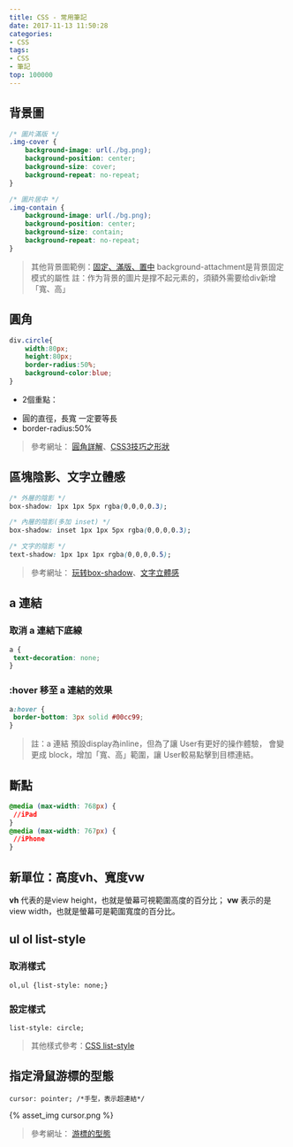 ```yaml
---
title: CSS - 常用筆記
date: 2017-11-13 11:50:28
categories: 
- CSS
tags:
- CSS
- 筆記
top: 100000
---
```


## 背景圖

``` css
/* 圖片滿版 */
.img-cover {
    background-image: url(./bg.png);
    background-position: center;
    background-size: cover;
    background-repeat: no-repeat;
}

/* 圖片居中 */
.img-contain {
    background-image: url(./bg.png);
    background-position: center;
    background-size: contain;
    background-repeat: no-repeat;
}

```

> 其他背景圖範例：[固定、滿版、置中](https://codepen.io/Kanboo/pen/boKpwG)
> background-attachment是背景固定模式的屬性
註：作为背景的圖片是撑不起元素的，須額外需要给div新增「寬、高」

<!-- more -->

## 圓角

``` css
div.circle{
    width:80px;
    height:80px;
    border-radius:50%;
    background-color:blue;
}
```
+ 2個重點：
 - 圓的直徑，長寬 一定要等長
 - border-radius:50%

>參考網址： [圓角詳解](http://www.jianshu.com/p/7f46b8e29b1b)、[CSS3技巧之形狀](https://kknews.cc/zh-tw/news/aezgo8v.html)

## 區塊陰影、文字立體感

``` CSS
/* 外層的陰影 */
box-shadow: 1px 1px 5px rgba(0,0,0,0.3);

/* 內層的陰影(多加 inset) */
box-shadow: inset 1px 1px 5px rgba(0,0,0,0.3);

/* 文字的陰影 */
text-shadow: 1px 1px 1px rgba(0,0,0,0.5);
```

>參考網址： [玩转box-shadow](http://www.jianshu.com/p/18bdcd17b4f2)、[文字立體感](http://www.jianshu.com/p/34d8dcb75dd8)


## a 連結
### 取消 a 連結下底線

``` CSS
a {
 text-decoration: none;
}
```

### :hover 移至 a 連結的效果

``` CSS
a:hover {
 border-bottom: 3px solid #00cc99;
}
```

>註：a 連結 預設display為inline，但為了讓 User有更好的操作體驗，
會變更成 block，增加「寬、高」範圍，讓 User較易點擊到目標連結。

## 斷點

``` CSS
@media (max-width: 768px) {
 //iPad
}
@media (max-width: 767px) {
 //iPhone
}
```

## 新單位：高度vh、寬度vw

**vh** 代表的是view height，也就是螢幕可視範圍高度的百分比；
**vw** 表示的是view width，也就是螢幕可是範圍寬度的百分比。

## ul ol list-style

### 取消樣式
`ol,ul {list-style: none;}`

### 設定樣式
`list-style: circle;`

>其他樣式參考：[CSS list-style](http://www.w3school.com.cn/cssref/pr_list-style-type.asp)

## 指定滑鼠游標的型態
`cursor: pointer; /*手型，表示超連結*/`

{% asset_img cursor.png %}

>參考網址： [游標的型態](http://www.eion.com.tw/Blogger/?Pid=1117)

